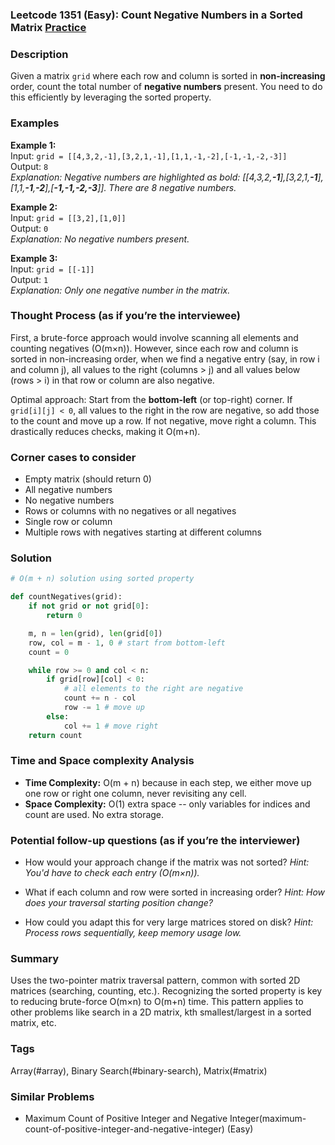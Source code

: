 ### Leetcode 1351 (Easy): Count Negative Numbers in a Sorted Matrix [Practice](https://leetcode.com/problems/count-negative-numbers-in-a-sorted-matrix)

### Description  
Given a matrix `grid` where each row and column is sorted in **non-increasing** order, count the total number of **negative numbers** present. You need to do this efficiently by leveraging the sorted property.

### Examples  

**Example 1:**  
Input: `grid = [[4,3,2,-1],[3,2,1,-1],[1,1,-1,-2],[-1,-1,-2,-3]]`  
Output: `8`  
*Explanation: Negative numbers are highlighted as bold: [[4,3,2,**-1**],[3,2,1,**-1**],[1,1,**-1**,**-2**],[**-1,-1,-2,-3**]]. There are 8 negative numbers.*

**Example 2:**  
Input: `grid = [[3,2],[1,0]]`  
Output: `0`  
*Explanation: No negative numbers present.*

**Example 3:**  
Input: `grid = [[-1]]`  
Output: `1`  
*Explanation: Only one negative number in the matrix.*


### Thought Process (as if you’re the interviewee)  
First, a brute-force approach would involve scanning all elements and counting negatives (O(m×n)). However, since each row and column is sorted in non-increasing order, when we find a negative entry (say, in row i and column j), all values to the right (columns > j) and all values below (rows > i) in that row or column are also negative.

Optimal approach: Start from the **bottom-left** (or top-right) corner. If `grid[i][j] < 0`, all values to the right in the row are negative, so add those to the count and move up a row. If not negative, move right a column. This drastically reduces checks, making it O(m+n).

### Corner cases to consider  
- Empty matrix (should return 0)
- All negative numbers
- No negative numbers
- Rows or columns with no negatives or all negatives
- Single row or column
- Multiple rows with negatives starting at different columns


### Solution

```python
# O(m + n) solution using sorted property

def countNegatives(grid):
    if not grid or not grid[0]:
        return 0

    m, n = len(grid), len(grid[0])
    row, col = m - 1, 0 # start from bottom-left
    count = 0

    while row >= 0 and col < n:
        if grid[row][col] < 0:
            # all elements to the right are negative
            count += n - col
            row -= 1 # move up
        else:
            col += 1 # move right
    return count
```

### Time and Space complexity Analysis  

- **Time Complexity:** O(m + n) because in each step, we either move up one row or right one column, never revisiting any cell.
- **Space Complexity:** O(1) extra space -- only variables for indices and count are used. No extra storage.


### Potential follow-up questions (as if you’re the interviewer)  

- How would your approach change if the matrix was not sorted?
  *Hint: You'd have to check each entry (O(m×n)).*

- What if each column and row were sorted in increasing order?
  *Hint: How does your traversal starting position change?*

- How could you adapt this for very large matrices stored on disk?
  *Hint: Process rows sequentially, keep memory usage low.*

### Summary
Uses the two-pointer matrix traversal pattern, common with sorted 2D matrices (searching, counting, etc.). Recognizing the sorted property is key to reducing brute-force O(m×n) to O(m+n) time. This pattern applies to other problems like search in a 2D matrix, kth smallest/largest in a sorted matrix, etc.

### Tags
Array(#array), Binary Search(#binary-search), Matrix(#matrix)

### Similar Problems
- Maximum Count of Positive Integer and Negative Integer(maximum-count-of-positive-integer-and-negative-integer) (Easy)